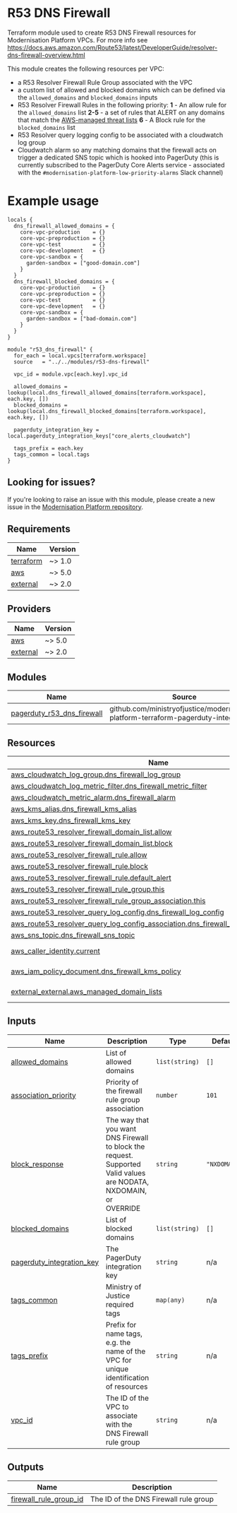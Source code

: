 # R53 DNS Firewall

Terraform module used to create R53 DNS Firewall resources for Modernisation Platform VPCs. For more info see https://docs.aws.amazon.com/Route53/latest/DeveloperGuide/resolver-dns-firewall-overview.html

This module creates the following resources per VPC:

- a R53 Resolver Firewall Rule Group associated with the VPC
- a custom list of allowed and blocked domains which can be defined via the `allowed_domains` and `blocked_domains` inputs
- R53 Resolver Firewall Rules in the following priority:
  **1** - An allow rule for the `allowed_domains` list
  **2-5** - a set of rules that ALERT on any domains that match the [AWS-managed threat lists](https://docs.aws.amazon.com/Route53/latest/DeveloperGuide/resolver-dns-firewall-managed-domain-lists.html)
  **6** - A Block rule for the `blocked_domains` list
- R53 Resolver query logging config to be associated with a cloudwatch log group
- Cloudwatch alarm so any matching domains that the firewall acts on trigger a dedicated SNS topic which is hooked into PagerDuty (this is currently subscribed to the PagerDuty Core Alerts service - associated with the `#modernisation-platform-low-priority-alarms` Slack channel)

# Example usage

```
locals {
  dns_firewall_allowed_domains = {
    core-vpc-production    = {}
    core-vpc-preproduction = {}
    core-vpc-test          = {}
    core-vpc-development   = {}
    core-vpc-sandbox = {
      garden-sandbox = ["good-domain.com"]
    }
  }
  dns_firewall_blocked_domains = {
    core-vpc-production    = {}
    core-vpc-preproduction = {}
    core-vpc-test          = {}
    core-vpc-development   = {}
    core-vpc-sandbox = {
      garden-sandbox = ["bad-domain.com"]
    }
  }
}

module "r53_dns_firewall" {
  for_each = local.vpcs[terraform.workspace]
  source   = "../../modules/r53-dns-firewall"

  vpc_id = module.vpc[each.key].vpc_id

  allowed_domains = lookup(local.dns_firewall_allowed_domains[terraform.workspace], each.key, [])
  blocked_domains = lookup(local.dns_firewall_blocked_domains[terraform.workspace], each.key, [])

  pagerduty_integration_key = local.pagerduty_integration_keys["core_alerts_cloudwatch"]

  tags_prefix = each.key
  tags_common = local.tags
}
```

## Looking for issues?
If you're looking to raise an issue with this module, please create a new issue in the [Modernisation Platform repository](https://github.com/ministryofjustice/modernisation-platform/issues).

<!-- BEGIN_TF_DOCS -->
## Requirements

| Name | Version |
|------|---------|
| <a name="requirement_terraform"></a> [terraform](#requirement\_terraform) | ~> 1.0 |
| <a name="requirement_aws"></a> [aws](#requirement\_aws) | ~> 5.0 |
| <a name="requirement_external"></a> [external](#requirement\_external) | ~> 2.0 |

## Providers

| Name | Version |
|------|---------|
| <a name="provider_aws"></a> [aws](#provider\_aws) | ~> 5.0 |
| <a name="provider_external"></a> [external](#provider\_external) | ~> 2.0 |

## Modules

| Name | Source | Version |
|------|--------|---------|
| <a name="module_pagerduty_r53_dns_firewall"></a> [pagerduty\_r53\_dns\_firewall](#module\_pagerduty\_r53\_dns\_firewall) | github.com/ministryofjustice/modernisation-platform-terraform-pagerduty-integration | 0179859e6fafc567843cd55c0b05d325d5012dc4 |

## Resources

| Name | Type |
|------|------|
| [aws_cloudwatch_log_group.dns_firewall_log_group](https://registry.terraform.io/providers/hashicorp/aws/latest/docs/resources/cloudwatch_log_group) | resource |
| [aws_cloudwatch_log_metric_filter.dns_firewall_metric_filter](https://registry.terraform.io/providers/hashicorp/aws/latest/docs/resources/cloudwatch_log_metric_filter) | resource |
| [aws_cloudwatch_metric_alarm.dns_firewall_alarm](https://registry.terraform.io/providers/hashicorp/aws/latest/docs/resources/cloudwatch_metric_alarm) | resource |
| [aws_kms_alias.dns_firewall_kms_alias](https://registry.terraform.io/providers/hashicorp/aws/latest/docs/resources/kms_alias) | resource |
| [aws_kms_key.dns_firewall_kms_key](https://registry.terraform.io/providers/hashicorp/aws/latest/docs/resources/kms_key) | resource |
| [aws_route53_resolver_firewall_domain_list.allow](https://registry.terraform.io/providers/hashicorp/aws/latest/docs/resources/route53_resolver_firewall_domain_list) | resource |
| [aws_route53_resolver_firewall_domain_list.block](https://registry.terraform.io/providers/hashicorp/aws/latest/docs/resources/route53_resolver_firewall_domain_list) | resource |
| [aws_route53_resolver_firewall_rule.allow](https://registry.terraform.io/providers/hashicorp/aws/latest/docs/resources/route53_resolver_firewall_rule) | resource |
| [aws_route53_resolver_firewall_rule.block](https://registry.terraform.io/providers/hashicorp/aws/latest/docs/resources/route53_resolver_firewall_rule) | resource |
| [aws_route53_resolver_firewall_rule.default_alert](https://registry.terraform.io/providers/hashicorp/aws/latest/docs/resources/route53_resolver_firewall_rule) | resource |
| [aws_route53_resolver_firewall_rule_group.this](https://registry.terraform.io/providers/hashicorp/aws/latest/docs/resources/route53_resolver_firewall_rule_group) | resource |
| [aws_route53_resolver_firewall_rule_group_association.this](https://registry.terraform.io/providers/hashicorp/aws/latest/docs/resources/route53_resolver_firewall_rule_group_association) | resource |
| [aws_route53_resolver_query_log_config.dns_firewall_log_config](https://registry.terraform.io/providers/hashicorp/aws/latest/docs/resources/route53_resolver_query_log_config) | resource |
| [aws_route53_resolver_query_log_config_association.dns_firewall_log_config_association](https://registry.terraform.io/providers/hashicorp/aws/latest/docs/resources/route53_resolver_query_log_config_association) | resource |
| [aws_sns_topic.dns_firewall_sns_topic](https://registry.terraform.io/providers/hashicorp/aws/latest/docs/resources/sns_topic) | resource |
| [aws_caller_identity.current](https://registry.terraform.io/providers/hashicorp/aws/latest/docs/data-sources/caller_identity) | data source |
| [aws_iam_policy_document.dns_firewall_kms_policy](https://registry.terraform.io/providers/hashicorp/aws/latest/docs/data-sources/iam_policy_document) | data source |
| [external_external.aws_managed_domain_lists](https://registry.terraform.io/providers/hashicorp/external/latest/docs/data-sources/external) | data source |

## Inputs

| Name | Description | Type | Default | Required |
|------|-------------|------|---------|:--------:|
| <a name="input_allowed_domains"></a> [allowed\_domains](#input\_allowed\_domains) | List of allowed domains | `list(string)` | `[]` | no |
| <a name="input_association_priority"></a> [association\_priority](#input\_association\_priority) | Priority of the firewall rule group association | `number` | `101` | no |
| <a name="input_block_response"></a> [block\_response](#input\_block\_response) | The way that you want DNS Firewall to block the request. Supported Valid values are NODATA, NXDOMAIN, or OVERRIDE | `string` | `"NXDOMAIN"` | no |
| <a name="input_blocked_domains"></a> [blocked\_domains](#input\_blocked\_domains) | List of blocked domains | `list(string)` | `[]` | no |
| <a name="input_pagerduty_integration_key"></a> [pagerduty\_integration\_key](#input\_pagerduty\_integration\_key) | The PagerDuty integration key | `string` | n/a | yes |
| <a name="input_tags_common"></a> [tags\_common](#input\_tags\_common) | Ministry of Justice required tags | `map(any)` | n/a | yes |
| <a name="input_tags_prefix"></a> [tags\_prefix](#input\_tags\_prefix) | Prefix for name tags, e.g. the name of the VPC for unique identification of resources | `string` | n/a | yes |
| <a name="input_vpc_id"></a> [vpc\_id](#input\_vpc\_id) | The ID of the VPC to associate with the DNS Firewall rule group | `string` | n/a | yes |

## Outputs

| Name | Description |
|------|-------------|
| <a name="output_firewall_rule_group_id"></a> [firewall\_rule\_group\_id](#output\_firewall\_rule\_group\_id) | The ID of the DNS Firewall rule group |
<!-- END_TF_DOCS -->
